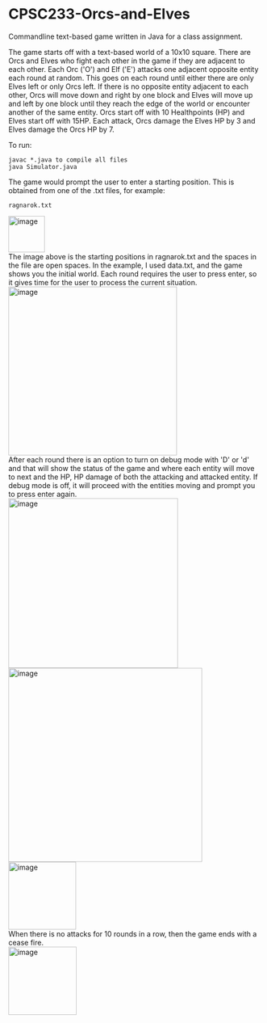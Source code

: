 # CPSC233-Orcs-and-Elves
Commandline text-based game written in Java for a class assignment.

The game starts off with a text-based world of a 10x10 square. There are Orcs and Elves who fight each other in the game if they are adjacent to each other. Each Orc ('O') and Elf ('E') attacks one adjacent opposite entity each round at random. This goes on each round until either there are only Elves left or only Orcs left. If there is no opposite entity adjacent to each other, Orcs will move down and right by one block and Elves will move up and left by one block until they reach the edge of the world or encounter another of the same entity. Orcs start off with 10 Healthpoints (HP) and Elves start off with 15HP. Each attack, Orcs damage the Elves HP by 3 and Elves damage the Orcs HP by 7.
 

To run:
```
javac *.java to compile all files
java Simulator.java
 ```
   
The game would prompt the user to enter a starting position. This is obtained from one of the .txt files, for example:
```
ragnarok.txt
```
<img width="72" alt="image" src="https://user-images.githubusercontent.com/79016649/213530967-c4e8a536-0cf0-4a12-bf52-e459b323a856.png"> \
The image above is the starting positions in ragnarok.txt and the spaces in the file are open spaces.
In the example, I used data.txt, and the game shows you the initial world. Each round requires the user to press enter, so it gives time for the user to process the current situation.\
<img width="334" alt="image" src="https://user-images.githubusercontent.com/79016649/213530264-c548882c-d269-4e6c-b191-82a1e9803628.png"> \
After each round there is an option to turn on debug mode with 'D' or 'd' and that will show the status of the game and where each entity will move to next and the HP, HP damage of both the attacking and attacked entity. If debug mode is off, it will proceed with the entities moving and prompt you to press enter again. \
<img width="336" alt="image" src="https://user-images.githubusercontent.com/79016649/213528254-7db6f830-59e9-450e-a69f-19bccc859b68.png">
<img width="384" alt="image" src="https://user-images.githubusercontent.com/79016649/213529195-f1e08fd4-b0f1-4a0e-b426-ef62f0049c56.png">
<img width="134" alt="image" src="https://user-images.githubusercontent.com/79016649/213528391-c420cdef-084a-4a72-9393-7c4243ca61f6.png">\
When there is no attacks for 10 rounds in a row, then the game ends with a cease fire.\
<img width="135" alt="image" src="https://user-images.githubusercontent.com/79016649/213530070-522f6319-d5d9-46eb-a7e4-cda5b9c808a4.png">




